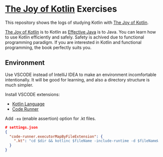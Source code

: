 # [The Joy of Kotlin](https://www.manning.com/books/the-joy-of-kotlin) Exercises

This repository shows the logs of studying Kotlin with [The Joy of Kotlin](https://www.manning.com/books/the-joy-of-kotlin).

[The Joy of Kotlin](https://www.manning.com/books/the-joy-of-kotlin) is to Kotlin as [Effective Java](https://www.oreilly.com/library/view/effective-java/9780134686097/) is to Java. You can learn how to use Kotlin efficiently and safely. Safety is achived due to functional programming paradigm. If you are interested in Kotlin and functional programming, the book perfectly suits you.

## Environment

Use VSCODE instead of IntelliJ IDEA to make an environment incomfortable intentionally. It will be good for learning, and also a directory structure is much simpler.

Install VSCODE extensions:
  - [Kotlin Language](https://marketplace.visualstudio.com/items?itemName=mathiasfrohlich.Kotlin)
  - [Code Runner](https://marketplace.visualstudio.com/items?itemName=formulahendry.code-runner)

Add `-ea` (enable assertion) option for .kt files.
```json
# settings.json
{
  "code-runner.executorMapByFileExtension": {
    ".kt": "cd $dir && kotlinc $fileName -include-runtime -d $fileNameWithoutExt.jar && java -jar -ea $fileNameWithoutExt.jar"
  }
}
```
